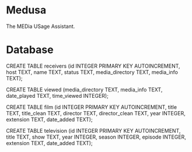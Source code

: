 Medusa
======

The MEDia USage Assistant.

Database
======

CREATE TABLE receivers (id INTEGER PRIMARY KEY AUTOINCREMENT, host TEXT, name TEXT, status TEXT, media_directory TEXT, media_info TEXT);

CREATE TABLE viewed (media_directory TEXT, media_info TEXT, date_played TEXT, time_viewed INTEGER);

CREATE TABLE film (id INTEGER PRIMARY KEY AUTOINCREMENT, title TEXT, title_clean TEXT, director TEXT, director_clean TEXT, year INTEGER, extension TEXT, date_added TEXT);

CREATE TABLE television (id INTEGER PRIMARY KEY AUTOINCREMENT, title TEXT, show TEXT, year INTEGER, season INTEGER, episode INTEGER, extension TEXT, date_added TEXT);
